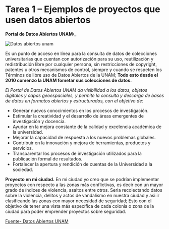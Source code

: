 # Tarea 1 – Ejemplos de proyectos que usen datos abiertos

**Portal de Datos Abiertos UNAM:_**

![Datos abiertos unam](https://user-images.githubusercontent.com/50226637/89841181-ee8b1d00-db37-11ea-8f25-7855d7daea51.JPG)


Es un punto de acceso en línea para la consulta de datos de colecciones universitarias que cuentan con autorización para su uso, reutilización y 
redistribución libre por cualquier persona, sin restricciones de copyright, patentes u otros mecanismos de control, siempre y cuando se respeten los 
Términos de libre uso de Datos Abiertos de la UNAM; **Todo esto desde el 2010 comenzo la UNAM fometar sus colecciones de datos.**

_El Portal de Datos Abiertos UNAM da visibilidad a los datos, objetos digitales y capas geoespaciales, y permite la consulta y descarga de bases de datos en formatos abiertos y estructurados, con el objetivo de:_

- Generar nuevos conocimientos en los procesos de investigación.
- Estimular la creatividad y el desarrollo de áreas emergentes de investigación y docencia.
- Ayudar en la mejora constante de la calidad y excelencia académica de la universidad.
- Mejorar la capacidad de respuesta a los nuevos problemas globales.
- Contribuir en la innovación y mejora de herramientas, productos y servicios.
- Transparentar los procesos de investigación utilizados para la publicación formal de resultados.
- Fortalecer la apertura y rendición de cuentas de la Universidad a la sociedad.

**Proyecto en mi ciudad.**
En mi ciudad yo creo que se podrían implementar proyectos con respecto a las zonas más conflictivas, es decir con un mayor grado de índices de violencia, asaltos entre otros. Seria recolectando datos sobre la violencia, delitos y actos de vandalismo en nuestra ciudad y asi ir clasificando las zonas con mayor necesidad de seguridad; Esto con el objetivo de tener una vista más específica de cada colonia o zona de la ciudad para poder emprender proyectos sobre seguridad. 

[Fuente- Datos Abiertos UNAM](https://datosabiertos.unam.mx/) 
